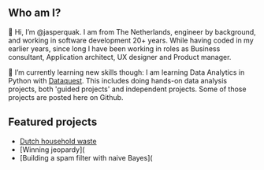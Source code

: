 ## Who am I?

👋 Hi, I’m @jasperquak. I am from The Netherlands, engineer by background, and working in software development 20+ years. While having coded in my earlier years, since long I have been working in roles as Business consultant, Application architect, UX designer and Product manager.

🌱 I’m currently learning new skills though: I am learning Data Analytics in Python with [Dataquest](https://www.dataquest.io/). This includes doing hands-on data analysis projects, both 'guided projects' and independent projects. Some of those projects are posted here on Github.


## Featured projects

* [Dutch household waste](https://github.com/jasperquak/dutch_household_waste)
* [Winning jeopardy](
* [Building a spam filter with naive Bayes](


<!---
- 👀 I’m interested in ... 
- 💞️ I’m looking to collaborate on ... 
- 📫 How to reach me ... 
--->



<!---
jasperquak/jasperquak is a ✨ special ✨ repository because its `README.md` (this file) appears on your GitHub profile.
You can click the Preview link to take a look at your changes.
--->
